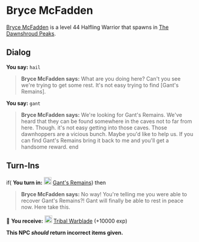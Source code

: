 # Bryce McFadden



[Bryce McFadden](/npc/174069) is a level 44 Halfling Warrior that spawns in [The Dawnshroud Peaks](/zone/174).



## Dialog

**You say:** `hail`



>**Bryce McFadden says:** What are you doing here? Can't you see we're trying to get some rest. It's not easy trying to find [Gant's Remains].

**You say:** `gant`



>**Bryce McFadden says:** We're looking for Gant's Remains. We've heard that they can be found somewhere in the caves not to far from here. Though. it's not easy getting into those caves. Those dawnhoppers are a vicious bunch. Maybe you'd like to help us. If you can find Gant's Remains bring it back to me and you'll get a handsome reward.
end



## Turn-Ins





if( **You turn in:** <img style="background:url(/static/icons/blank_slot.gif);width:20px;height:20px;" src="/static/icons/item_905.png" alt="" /> <a
                                href="/item/30173" data-url="30173" class="tooltip-link link">Gant's Remains</a>) then


>**Bryce McFadden says:** No way! You're telling me you were able to recover Gant's Remains?! Gant will finally be able to rest in peace now. Here take this.


 &#127873; **You receive:**  <img style="background:url(/static/icons/blank_slot.gif);width:20px;height:20px;" src="/static/icons/item_590.png" alt="" /> <a
                                href="/item/29897" data-url="29897" class="tooltip-link link">Tribal Warblade</a> (+10000 exp)

 

**This NPC *should* return incorrect items given.**
